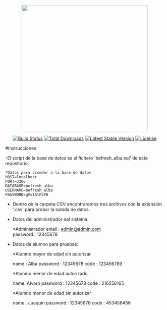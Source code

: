 <p align="center"><img src="https://res.cloudinary.com/dtfbvvkyp/image/upload/v1566331377/laravel-logolockup-cmyk-red.svg" width="400"></p>

<p align="center">
<a href="https://travis-ci.org/laravel/framework"><img src="https://travis-ci.org/laravel/framework.svg" alt="Build Status"></a>
<a href="https://packagist.org/packages/laravel/framework"><img src="https://poser.pugx.org/laravel/framework/d/total.svg" alt="Total Downloads"></a>
<a href="https://packagist.org/packages/laravel/framework"><img src="https://poser.pugx.org/laravel/framework/v/stable.svg" alt="Latest Stable Version"></a>
<a href="https://packagist.org/packages/laravel/framework"><img src="https://poser.pugx.org/laravel/framework/license.svg" alt="License"></a>
</p>

#Instrucciones 

-El script de la base de datos es el fichero 'befresh_alba.sql' de este repositorio.
    
    *Datos para acceder a la base de datos
    HOST=localhost
    PORT=3306
    DATABASE=befresh_alba
    USERNAME=befresh_alba
    PASSWORD=gVxtAlPaP8 
    
- Dentro de la carpeta CSV encontraremos tres archivos con la extensión '.csv' para probar la subida de datos.

- Datos del administrador del sistema:

    *Administrador
    email : admin@admin.com     
    password : 12345678
    
- Datos de alumno para pruebas:
    
    *Alumno mayor de edad sin autorizar
    
    name : Alba
    password : 12345678
    code : 123456789
    
    *Alumno menor de edad autorizado
    
    name: Alvaro
    password : 12345678
    code : 216556165
    
    *Alumno menor de edad sin autorizar
    
    name : Juaquin
    password : 12345678
    code : 453456456
